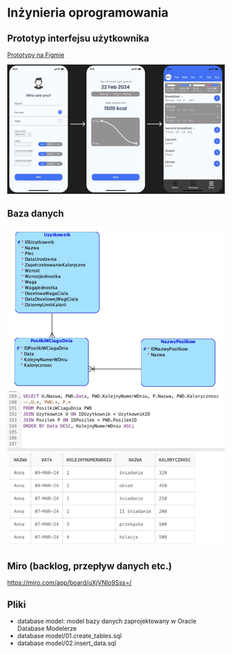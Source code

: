 # Inżynieria oprogramowania

## Prototyp interfejsu użytkownika
[Prototypy na Figmie](https://www.figma.com/file/tlUhczssThAchhPDkaIm7u/Untitled?type=design&node-id=0-1&mode=design)

![Interfejs użytkownika](/pictures/01.UI.jpg)

## Baza danych
![Schemat bazy danych](/pictures/02.schemat_db.jpg)
![Przykładowe zapytanie](/pictures/03.zapytanie.jpg)


## Miro (backlog, przepływ danych etc.)
https://miro.com/app/board/uXjVNlo9Sss=/

## Pliki
- database model: model bazy danych zaprojektowany w Oracle Database Modelerze
- database model/01.create_tables.sql
- database model/02.insert_data.sql
